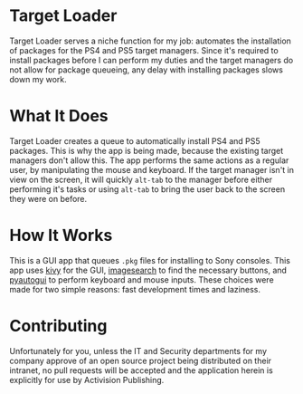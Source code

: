 # Target Loader
Target Loader serves a niche function for my job: automates the installation of packages for the PS4 and PS5 target managers. Since it's required to install packages before I can perform my duties and the target managers do not allow for package queueing, any delay with installing packages slows down my work.

# What It Does
Target Loader creates a queue to automatically install PS4 and PS5 packages. This is why the app is being made, because the existing target managers don't allow this. The app performs the same actions as a regular user, by manipulating the mouse and keyboard. If the target manager isn't in view on the screen, it will quickly `alt-tab` to the manager before either performing it's tasks or using `alt-tab` to bring the user back to the screen they were on before.

# How It Works
This is a GUI app that queues `.pkg` files for installing to Sony consoles. This app uses [kivy](https://kivy.org/#home) for the GUI, [imagesearch](https://brokencode.io/how-to-easily-image-search-with-python/) to find the necessary buttons, and [pyautogui](https://pyautogui.readthedocs.io/en/latest/screenshot.html) to perform keyboard and mouse inputs. These choices were made for two simple reasons: fast development times and laziness.

# Contributing
Unfortunately for you, unless the IT and Security departments for my company approve of an open source project being distributed on their intranet, no pull requests will be accepted and the application herein is explicitly for use by Activision Publishing.
